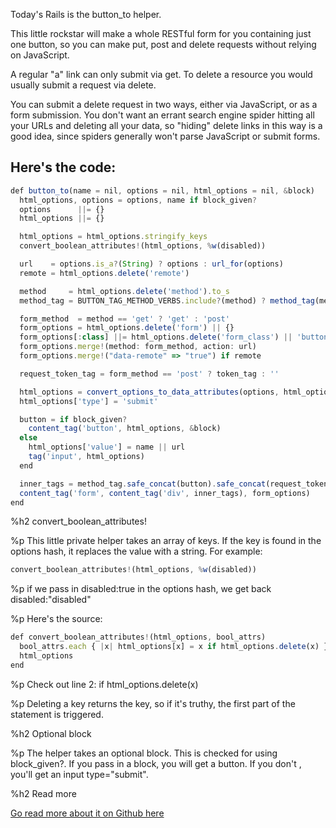
Today's Rails is the button_to helper.

This little rockstar will make a whole RESTful form for you containing just one button, so you can make put, post and delete requests without relying on JavaScript.

A regular "a" link can only submit via get. To delete a resource you would usually submit a request via delete.

You can submit a delete request in two ways, either via JavaScript, or as a form submission. You don't want an errant search engine spider hitting all your URLs and deleting all your data, so "hiding" delete links in this way is a good idea, since spiders generally won't parse JavaScript or submit forms.

## Here's the code:

```js
def button_to(name = nil, options = nil, html_options = nil, &block)
  html_options, options = options, name if block_given?
  options      ||= {}
  html_options ||= {}

  html_options = html_options.stringify_keys
  convert_boolean_attributes!(html_options, %w(disabled))

  url    = options.is_a?(String) ? options : url_for(options)
  remote = html_options.delete('remote')

  method     = html_options.delete('method').to_s
  method_tag = BUTTON_TAG_METHOD_VERBS.include?(method) ? method_tag(method) : ''.html_safe

  form_method  = method == 'get' ? 'get' : 'post'
  form_options = html_options.delete('form') || {}
  form_options[:class] ||= html_options.delete('form_class') || 'button_to'
  form_options.merge!(method: form_method, action: url)
  form_options.merge!("data-remote" => "true") if remote

  request_token_tag = form_method == 'post' ? token_tag : ''

  html_options = convert_options_to_data_attributes(options, html_options)
  html_options['type'] = 'submit'

  button = if block_given?
    content_tag('button', html_options, &block)
  else
    html_options['value'] = name || url
    tag('input', html_options)
  end

  inner_tags = method_tag.safe_concat(button).safe_concat(request_token_tag)
  content_tag('form', content_tag('div', inner_tags), form_options)
end
```






%h2 convert_boolean_attributes!

%p This little private helper takes an array of keys. If the key is found in the options hash, it replaces the value with a string. For example:

```js
convert_boolean_attributes!(html_options, %w(disabled))
```





%p if we pass in disabled:true in the options hash, we get back disabled:"disabled"

%p Here's the source:

```js
def convert_boolean_attributes!(html_options, bool_attrs)
  bool_attrs.each { |x| html_options[x] = x if html_options.delete(x) }
  html_options
end
```




%p Check out line 2: if html_options.delete(x)

%p Deleting a key returns the key, so if it's truthy, the first part of the statement is triggered.



%h2 Optional block

%p The helper takes an optional block. This is checked for using block_given?. If you pass in a block, you will get a button. If you don't , you'll get an input type="submit".

%h2 Read more



[Go read more about it on Github here](https://github.com/rails/rails/blob/master/actionview/lib/action_view/helpers/url_helper.rb)